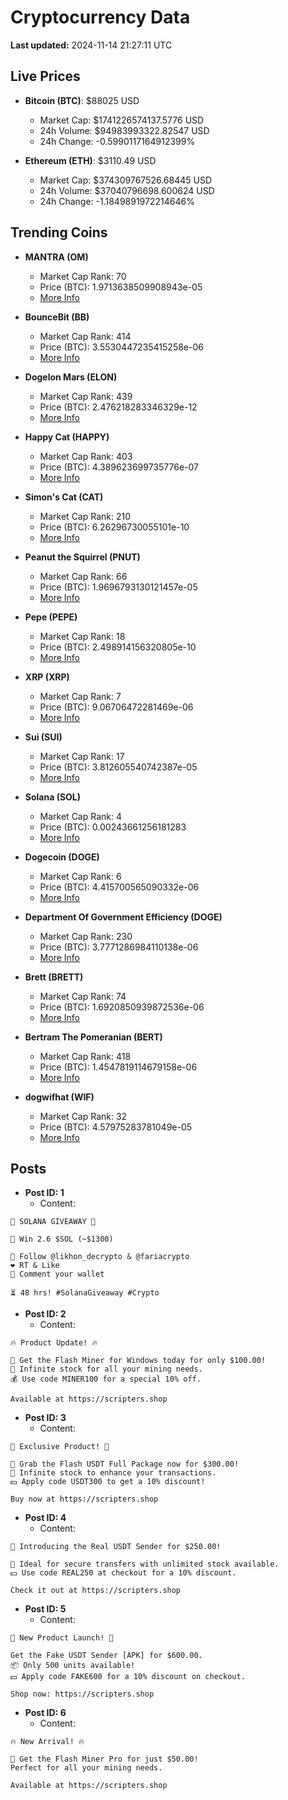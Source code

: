 # Cryptocurrency Data

**Last updated:** 2024-11-14 21:27:11 UTC

## Live Prices
- **Bitcoin (BTC)**: $88025 USD
  - Market Cap: $1741226574137.5776 USD
  - 24h Volume: $94983993322.82547 USD
  - 24h Change: -0.5990117164912399%

- **Ethereum (ETH)**: $3110.49 USD
  - Market Cap: $374309767526.68445 USD
  - 24h Volume: $37040796698.600624 USD
  - 24h Change: -1.1849891972214646%

## Trending Coins
- **MANTRA (OM)**
  - Market Cap Rank: 70
  - Price (BTC): 1.9713638509908943e-05
  - [More Info](https://www.coingecko.com/en/coins/mantra)

- **BounceBit (BB)**
  - Market Cap Rank: 414
  - Price (BTC): 3.5530447235415258e-06
  - [More Info](https://www.coingecko.com/en/coins/bouncebit)

- **Dogelon Mars (ELON)**
  - Market Cap Rank: 439
  - Price (BTC): 2.476218283346329e-12
  - [More Info](https://www.coingecko.com/en/coins/dogelon-mars)

- **Happy Cat (HAPPY)**
  - Market Cap Rank: 403
  - Price (BTC): 4.389623699735776e-07
  - [More Info](https://www.coingecko.com/en/coins/happycat)

- **Simon's Cat (CAT)**
  - Market Cap Rank: 210
  - Price (BTC): 6.26296730055101e-10
  - [More Info](https://www.coingecko.com/en/coins/simons-cat)

- **Peanut the Squirrel (PNUT)**
  - Market Cap Rank: 66
  - Price (BTC): 1.9696793130121457e-05
  - [More Info](https://www.coingecko.com/en/coins/peanut-the-squirrel)

- **Pepe (PEPE)**
  - Market Cap Rank: 18
  - Price (BTC): 2.498914156320805e-10
  - [More Info](https://www.coingecko.com/en/coins/pepe)

- **XRP (XRP)**
  - Market Cap Rank: 7
  - Price (BTC): 9.06706472281469e-06
  - [More Info](https://www.coingecko.com/en/coins/xrp)

- **Sui (SUI)**
  - Market Cap Rank: 17
  - Price (BTC): 3.812605540742387e-05
  - [More Info](https://www.coingecko.com/en/coins/sui)

- **Solana (SOL)**
  - Market Cap Rank: 4
  - Price (BTC): 0.00243661256181283
  - [More Info](https://www.coingecko.com/en/coins/solana)

- **Dogecoin (DOGE)**
  - Market Cap Rank: 6
  - Price (BTC): 4.415700565090332e-06
  - [More Info](https://www.coingecko.com/en/coins/dogecoin)

- **Department Of Government Efficiency (DOGE)**
  - Market Cap Rank: 230
  - Price (BTC): 3.7771286984110138e-06
  - [More Info](https://www.coingecko.com/en/coins/department-of-government-efficiency)

- **Brett (BRETT)**
  - Market Cap Rank: 74
  - Price (BTC): 1.6920850939872536e-06
  - [More Info](https://www.coingecko.com/en/coins/brett-2)

- **Bertram The Pomeranian (BERT)**
  - Market Cap Rank: 418
  - Price (BTC): 1.4547819114679158e-06
  - [More Info](https://www.coingecko.com/en/coins/bertram-the-pomeranian)

- **dogwifhat (WIF)**
  - Market Cap Rank: 32
  - Price (BTC): 4.57975283781049e-05
  - [More Info](https://www.coingecko.com/en/coins/dogwifhat)

## Posts
- **Post ID: 1**
  - Content:
```
🚀 SOLANA GIVEAWAY 🚀

🎁 Win 2.6 $SOL (~$1300)

🤝 Follow @likhon_decrypto & @fariacrypto
❤️ RT & Like
💬 Comment your wallet

⏳ 48 hrs! #SolanaGiveaway #Crypto
```

- **Post ID: 2**
  - Content:
```
🔥 Product Update! 🔥

🚀 Get the Flash Miner for Windows today for only $100.00!
🔋 Infinite stock for all your mining needs.
💰 Use code MINER100 for a special 10% off.

Available at https://scripters.shop
```

- **Post ID: 3**
  - Content:
```
🎁 Exclusive Product! 🎁

💸 Grab the Flash USDT Full Package now for $300.00!
🎉 Infinite stock to enhance your transactions.
💵 Apply code USDT300 to get a 10% discount!

Buy now at https://scripters.shop
```

- **Post ID: 4**
  - Content:
```
💎 Introducing the Real USDT Sender for $250.00!

💼 Ideal for secure transfers with unlimited stock available.
💵 Use code REAL250 at checkout for a 10% discount.

Check it out at https://scripters.shop
```

- **Post ID: 5**
  - Content:
```
🚀 New Product Launch! 🚀

Get the Fake USDT Sender [APK] for $600.00.
📦 Only 500 units available!
💵 Apply code FAKE600 for a 10% discount on checkout.

Shop now: https://scripters.shop
```

- **Post ID: 6**
  - Content:
```
🔥 New Arrival! 🔥

💸 Get the Flash Miner Pro for just $50.00!
Perfect for all your mining needs.

Available at https://scripters.shop
```

